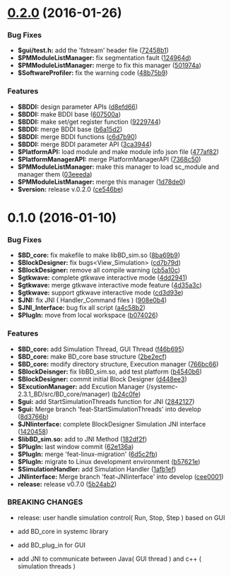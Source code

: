<a name="0.2.0"></a>
# [0.2.0](https://github.com/twoblock/BlockDesigner/compare/v0.1.0...v0.2.0) (2016-01-26)


### Bug Fixes

* **$gui/test.h:** add the 'fstream' header file ([72458b1](https://github.com/twoblock/BlockDesigner/commit/72458b1))
* **$PMModuleListManager:** fix segmentation fault ([124964d](https://github.com/twoblock/BlockDesigner/commit/124964d))
* **$PMModuleListManager:** merge to fix this manager ([501974a](https://github.com/twoblock/BlockDesigner/commit/501974a))
* **$SoftwareProfiler:** fix the warning code ([48b75b9](https://github.com/twoblock/BlockDesigner/commit/48b75b9))

### Features

* **$BDDI:** design parameter APIs ([d8efd66](https://github.com/twoblock/BlockDesigner/commit/d8efd66))
* **$BDDI:** make BDDI base ([607500a](https://github.com/twoblock/BlockDesigner/commit/607500a))
* **$BDDI:** make set/get register function ([9229744](https://github.com/twoblock/BlockDesigner/commit/9229744))
* **$BDDI:** merge BDDI base ([b6a15d2](https://github.com/twoblock/BlockDesigner/commit/b6a15d2))
* **$BDDI:** merge BDDI functions ([c6d7b90](https://github.com/twoblock/BlockDesigner/commit/c6d7b90))
* **$BDDI:** merge BDDI parameter API ([3ca3944](https://github.com/twoblock/BlockDesigner/commit/3ca3944))
* **$PlatformAPI:** load module and make module info json file ([477af82](https://github.com/twoblock/BlockDesigner/commit/477af82))
* **$PlatformManagerAPI:** merge PlatformManagerAPI ([7368c50](https://github.com/twoblock/BlockDesigner/commit/7368c50))
* **$PMModuleListManager:** make this manager to load sc_module and manager them ([03eeeda](https://github.com/twoblock/BlockDesigner/commit/03eeeda))
* **$PMModuleListManager:** merge this manager ([1d78de0](https://github.com/twoblock/BlockDesigner/commit/1d78de0))
* **$version:** release v.0.2.0 ([ce546be](https://github.com/twoblock/BlockDesigner/commit/ce546be))



<a name="0.1.0"></a>
# 0.1.0 (2016-01-10)


### Bug Fixes

* **$BD_core:** fix makefile to make libBD_sim.so ([8ba69b9](https://github.com/twoblock/BlockDesigner/commit/8ba69b9))
* **$BlockDesigner:** fix bugs<View_Simulation> ([cd7b79d](https://github.com/twoblock/BlockDesigner/commit/cd7b79d))
* **$BlockDesigner:** remove all compile warning ([cb5a10c](https://github.com/twoblock/BlockDesigner/commit/cb5a10c))
* **$gtkwave:** complete gtkwave interactive mode ([4dd2941](https://github.com/twoblock/BlockDesigner/commit/4dd2941))
* **$gtkwave:** merge gtkwave interactive mode feature ([4d35a3c](https://github.com/twoblock/BlockDesigner/commit/4d35a3c))
* **$gtkwave:** support gtkwave interactive mode ([cd3d93e](https://github.com/twoblock/BlockDesigner/commit/cd3d93e))
* **$JNI:** fix JNI ( Handler_Command files ) ([908e0b4](https://github.com/twoblock/BlockDesigner/commit/908e0b4))
* **$JNI_Interface:** bug fix all script ([a4c58b2](https://github.com/twoblock/BlockDesigner/commit/a4c58b2))
* **$PlugIn:** move from local workspace ([b074026](https://github.com/twoblock/BlockDesigner/commit/b074026))

### Features

* **$BD_core:** add Simulation Thread, GUI Thread ([f46b695](https://github.com/twoblock/BlockDesigner/commit/f46b695))
* **$BD_core:** make BD_core base structure ([2be2ecf](https://github.com/twoblock/BlockDesigner/commit/2be2ecf))
* **$BD_core:** modify directory structure, Execution manager ([766bc66](https://github.com/twoblock/BlockDesigner/commit/766bc66))
* **$BlockDeisnger:** fix libBD_sim.so, add test platform ([b4540b6](https://github.com/twoblock/BlockDesigner/commit/b4540b6))
* **$BlockDesigner:** commit initial Block Designer ([d448ee3](https://github.com/twoblock/BlockDesigner/commit/d448ee3))
* **$ExcutionManager:** add Excution Manager (/systemc-2.3.1_BD/src/BD_core/manager) ([b24c0fe](https://github.com/twoblock/BlockDesigner/commit/b24c0fe))
* **$gui:** add StartSimulationThreads function for JNI ([2842127](https://github.com/twoblock/BlockDesigner/commit/2842127))
* **$gui:** Merge branch 'feat-StartSimulationThreads' into develop ([8d3766b](https://github.com/twoblock/BlockDesigner/commit/8d3766b))
* **$JNIinterface:** complete BlockDesigner Simulation JNI interface ([1420458](https://github.com/twoblock/BlockDesigner/commit/1420458))
* **$libBD_sim.so:** add to JNI Method ([182df2f](https://github.com/twoblock/BlockDesigner/commit/182df2f))
* **$PlugIn:** last window commit ([62e136a](https://github.com/twoblock/BlockDesigner/commit/62e136a))
* **$PlugIn:** merge 'feat-linux-migration' ([6d5c2fb](https://github.com/twoblock/BlockDesigner/commit/6d5c2fb))
* **$PlugIn:** migrate to Linux development environment ([b57621e](https://github.com/twoblock/BlockDesigner/commit/b57621e))
* **$SimulationHandler:** add Simulation Handler ([1afb1ef](https://github.com/twoblock/BlockDesigner/commit/1afb1ef))
* **JNIinterface:** Merge branch 'feat-JNIinterface' into develop ([cee0001](https://github.com/twoblock/BlockDesigner/commit/cee0001))
* **release:** release v0.7.0 ([5b24ab2](https://github.com/twoblock/BlockDesigner/commit/5b24ab2))


### BREAKING CHANGES

* release:  user handle simulation control( Run, Stop, Step ) based on GUI

 - add BD_core in systemc library

 - add BD_plug_in for GUI

 - add JNI to communicate
   between Java( GUI thread ) and c++ ( simulation threads )



